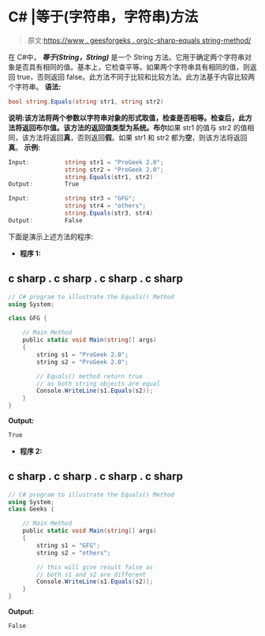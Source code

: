 # C# |等于(字符串，字符串)方法

> 原文:[https://www . geesforgeks . org/c-sharp-equals string-method/](https://www.geeksforgeeks.org/c-sharp-equalsstring-string-method/)

在 C#中， ***等于(String，String)*** 是一个 String 方法。它用于确定两个字符串对象是否具有相同的值。基本上，它检查平等。如果两个字符串具有相同的值，则返回 true，否则返回 false。此方法不同于比较和比较方法。此方法基于内容比较两个字符串。
**语法:**

```cs
bool string.Equals(string str1, string str2)
```

**说明:**该方法将两个参数以字符串对象的形式取值，检查是否相等。检查后，此方法将返回布尔值。该方法的返回值类型为**系统。布尔**如果 str1 的值与 str2 的值相同，该方法将返回**真**，否则返回**假**。如果 str1 和 str2 都为**空**，则该方法将返回**真**。
**示例:**

```cs
Input:          string str1 = "ProGeek 2.0";
                string str2 = "ProGeek 2.0";
                string.Equals(str1, str2)
Output:         True

Input:          string str3 = "GFG";
                string str4 = "others";
                string.Equals(str3, str4)
Output:         False
```

下面是演示上述方法的程序:

*   **程序 1:**

## c sharp . c sharp . c sharp . c sharp

```cs
// C# program to illustrate the Equals() Method
using System;

class GFG {

    // Main Method
    public static void Main(string[] args)
    {
        string s1 = "ProGeek 2.0";
        string s2 = "ProGeek 2.0";

        // Equals() method return true
        // as both string objects are equal
        Console.WriteLine(s1.Equals(s2));
    }
}
```

**Output:** 

```cs
True
```

*   **程序 2:**

## c sharp . c sharp . c sharp . c sharp

```cs
// C# program to illustrate the Equals() Method
using System;
class Geeks {

    // Main Method
    public static void Main(string[] args)
    {
        string s1 = "GFG";
        string s2 = "others";

        // this will give result false as
        // both s1 and s2 are different
        Console.WriteLine(s1.Equals(s2));
    }
}
```

**Output:** 

```cs
False
```